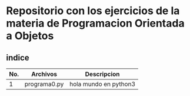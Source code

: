 # Repositorio con los ejercicios de la materia de Programacion Orientada a Objetos
 
## indice

|No.|Archivos|Descripcion|
|--|--|--|
|1|programa0.py|hola mundo en python3|

